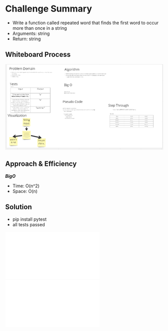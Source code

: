 # Challenge Summary

- Write a function called repeated word that finds the first word to occur more than once in a string
- Arguments: string
- Return: string

## Whiteboard Process

![whiteboard](./whiteboard.png)

## Approach & Efficiency

***BigO***
- Time: O(n^2)
- Space: O(n)

## Solution

- pip install pytest
- all tests passed

![code](../../code_challenges/hashtable_repeated_word.py)
![test](../../tests/code_challenges/test_hashtable_repeated_word.py)
